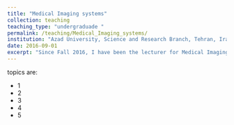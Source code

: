 ```yaml
---
title: "Medical Imaging systems"
collection: teaching
teaching_type: "undergraduade "
permalink: /teaching/Medical_Imaging_systems/ 
institution: "Azad University, Science and Research Branch, Tehran, Iran"
date: 2016-09-01
excerpt: "Since Fall 2016, I have been the lecturer for Medical Imaging systems at the university ."
---
```

topics are:
* 1
* 2
* 3
* 4
* 5
